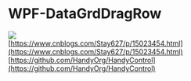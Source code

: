 # WPF-DataGrdDragRow
![](https://img2020.cnblogs.com/blog/1310644/202107/1310644-20210717145110542-183019204.gif)  
[https://www.cnblogs.com/Stay627/p/15023454.html](https://www.cnblogs.com/Stay627/p/15023454.html)  
[https://github.com/HandyOrg/HandyControl](https://github.com/HandyOrg/HandyControl)
